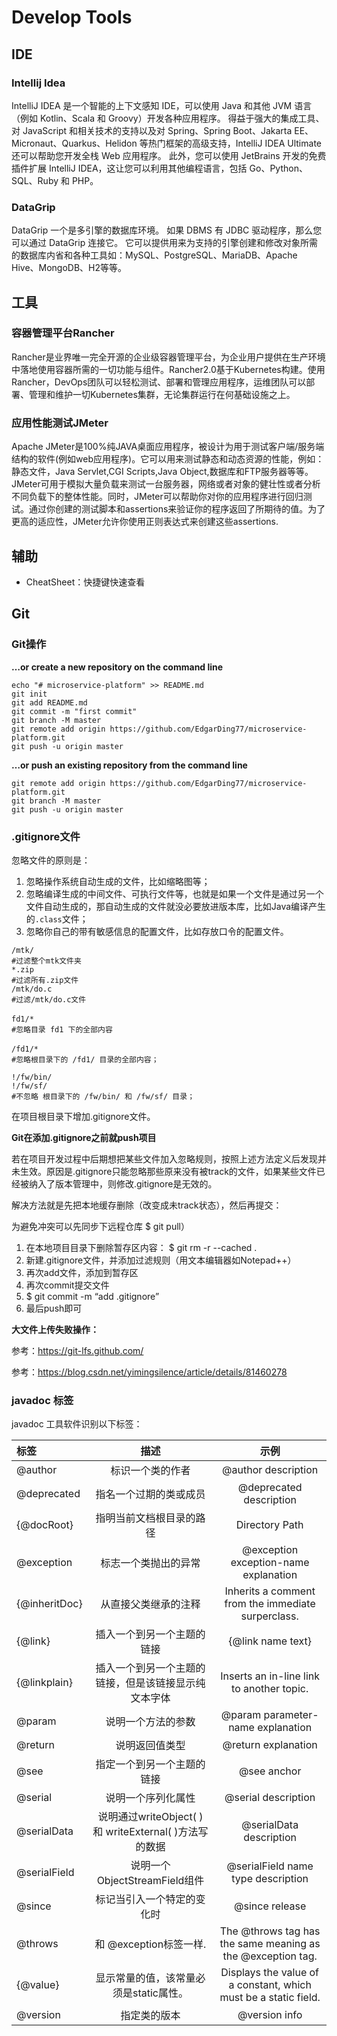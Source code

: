 # Develop Tools

## IDE

### Intellij Idea

IntelliJ IDEA 是一个智能的上下文感知 IDE，可以使用 Java 和其他 JVM 语言（例如 Kotlin、Scala 和 Groovy）开发各种应用程序。 得益于强大的集成工具、对 JavaScript 和相关技术的支持以及对 Spring、Spring Boot、Jakarta EE、Micronaut、Quarkus、Helidon 等热门框架的高级支持，IntelliJ IDEA Ultimate 还可以帮助您开发全栈 Web 应用程序。 此外，您可以使用 JetBrains 开发的免费插件扩展 IntelliJ IDEA，这让您可以利用其他编程语言，包括 Go、Python、SQL、Ruby 和 PHP。

### DataGrip

DataGrip 一个是多引擎的数据库环境。 如果 DBMS 有 JDBC 驱动程序，那么您可以通过 DataGrip 连接它。 它可以提供用来为支持的引擎创建和修改对象所需的数据库内省和各种工具如：MySQL、PostgreSQL、MariaDB、Apache Hive、MongoDB、H2等等。

## 工具

### 容器管理平台Rancher

Rancher是业界唯一完全开源的企业级容器管理平台，为企业用户提供在生产环境中落地使用容器所需的一切功能与组件。Rancher2.0基于Kubernetes构建。使用Rancher，DevOps团队可以轻松测试、部署和管理应用程序，运维团队可以部署、管理和维护一切Kubernetes集群，无论集群运行在何基础设施之上。

### 应用性能测试JMeter

  Apache JMeter是100%纯JAVA桌面应用程序，被设计为用于测试客户端/服务端结构的软件(例如web应用程序)。它可以用来测试静态和动态资源的性能，例如：静态文件，Java Servlet,CGI Scripts,Java Object,数据库和FTP服务器等等。JMeter可用于模拟大量负载来测试一台服务器，网络或者对象的健壮性或者分析不同负载下的整体性能。同时，JMeter可以帮助你对你的应用程序进行回归测试。通过你创建的测试脚本和assertions来验证你的程序返回了所期待的值。为了更高的适应性，JMeter允许你使用正则表达式来创建这些assertions.

## 辅助

- CheatSheet：快捷键快速查看

## Git

### Git操作

**…or create a new repository on the command line**

```
echo "# microservice-platform" >> README.md
git init
git add README.md
git commit -m "first commit"
git branch -M master
git remote add origin https://github.com/EdgarDing77/microservice-platform.git
git push -u origin master
```

**…or push an existing repository from the command line**

```
git remote add origin https://github.com/EdgarDing77/microservice-platform.git
git branch -M master
git push -u origin master
```

### .gitignore文件

忽略文件的原则是：

1. 忽略操作系统自动生成的文件，比如缩略图等；
2. 忽略编译生成的中间文件、可执行文件等，也就是如果一个文件是通过另一个文件自动生成的，那自动生成的文件就没必要放进版本库，比如Java编译产生的`.class`文件；
3. 忽略你自己的带有敏感信息的配置文件，比如存放口令的配置文件。

```.gitignore
/mtk/              
#过滤整个mtk文件夹
*.zip               
#过滤所有.zip文件
/mtk/do.c        
#过滤/mtk/do.c文件

fd1/*　　　   
#忽略目录 fd1 下的全部内容

/fd1/*　　　　
#忽略根目录下的 /fd1/ 目录的全部内容；

!/fw/bin/
!/fw/sf/             
#不忽略 根目录下的 /fw/bin/ 和 /fw/sf/ 目录；
```

在项目根目录下增加.gitignore文件。

**Git在添加.gitignore之前就push项目**

若在项目开发过程中后期想把某些文件加入忽略规则，按照上述方法定义后发现并未生效。原因是.gitignore只能忽略那些原来没有被track的文件，如果某些文件已经被纳入了版本管理中，则修改.gitignore是无效的。

解决方法就是先把本地缓存删除（改变成未track状态），然后再提交：

为避免冲突可以先同步下远程仓库 $ git pull）

1. 在本地项目目录下删除暂存区内容： $ git rm -r --cached .
2. 新建.gitignore文件，并添加过滤规则（用文本编辑器如Notepad++）
3. 再次add文件，添加到暂存区
4. 再次commit提交文件
5. $ git commit -m “add .gitignore”
6. 最后push即可

**大文件上传失败操作：**

参考：https://git-lfs.github.com/

参考：https://blog.csdn.net/yimingsilence/article/details/81460278

### javadoc 标签

javadoc 工具软件识别以下标签：

| **标签**      |                        **描述**                        |                           **示例**                           |
| :------------ | :----------------------------------------------------: | :----------------------------------------------------------: |
| @author       |                    标识一个类的作者                    |                     @author description                      |
| @deprecated   |                 指名一个过期的类或成员                 |                   @deprecated description                    |
| {@docRoot}    |                指明当前文档根目录的路径                |                        Directory Path                        |
| @exception    |                  标志一个类抛出的异常                  |            @exception exception-name explanation             |
| {@inheritDoc} |                  从直接父类继承的注释                  |      Inherits a comment from the immediate surperclass.      |
| {@link}       |               插入一个到另一个主题的链接               |                      {@link name text}                       |
| {@linkplain}  |  插入一个到另一个主题的链接，但是该链接显示纯文本字体  |          Inserts an in-line link to another topic.           |
| @param        |                   说明一个方法的参数                   |              @param parameter-name explanation               |
| @return       |                     说明返回值类型                     |                     @return explanation                      |
| @see          |               指定一个到另一个主题的链接               |                         @see anchor                          |
| @serial       |                   说明一个序列化属性                   |                     @serial description                      |
| @serialData   | 说明通过writeObject( ) 和 writeExternal( )方法写的数据 |                   @serialData description                    |
| @serialField  |             说明一个ObjectStreamField组件              |              @serialField name type description              |
| @since        |               标记当引入一个特定的变化时               |                        @since release                        |
| @throws       |                 和 @exception标签一样.                 | The @throws tag has the same meaning as the @exception tag.  |
| {@value}      |         显示常量的值，该常量必须是static属性。         | Displays the value of a constant, which must be a static field. |
| @version      |                      指定类的版本                      |                        @version info                         |
